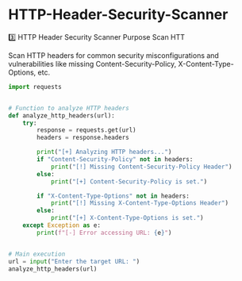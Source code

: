 # HTTP-Header-Security-Scanner
3️⃣ HTTP Header Security Scanner Purpose Scan HTT


Scan HTTP headers for common security misconfigurations and vulnerabilities like missing Content-Security-Policy, X-Content-Type-Options, etc.


```python
import requests


# Function to analyze HTTP headers
def analyze_http_headers(url):
    try:
        response = requests.get(url)
        headers = response.headers

        print("[+] Analyzing HTTP headers...")
        if "Content-Security-Policy" not in headers:
            print("[!] Missing Content-Security-Policy Header")
        else:
            print("[+] Content-Security-Policy is set.")

        if "X-Content-Type-Options" not in headers:
            print("[!] Missing X-Content-Type-Options Header")
        else:
            print("[+] X-Content-Type-Options is set.")
    except Exception as e:
        print(f"[-] Error accessing URL: {e}")


# Main execution
url = input("Enter the target URL: ")
analyze_http_headers(url)
